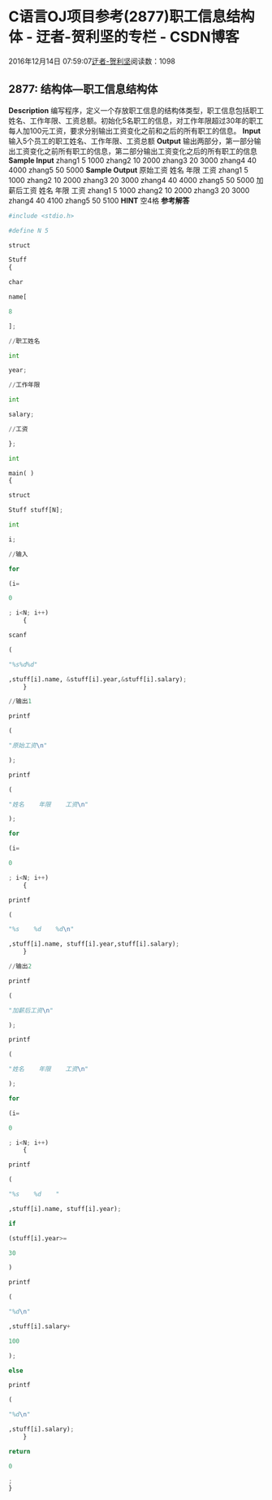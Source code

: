 
# C语言OJ项目参考(2877)职工信息结构体 - 迂者-贺利坚的专栏 - CSDN博客

2016年12月14日 07:59:07[迂者-贺利坚](https://me.csdn.net/sxhelijian)阅读数：1098



## 2877: 结构体—职工信息结构体
**Description**
编写程序，定义一个存放职工信息的结构体类型，职工信息包括职工姓名、工作年限、工资总额。初始化5名职工的信息，对工作年限超过30年的职工每人加100元工资，要求分别输出工资变化之前和之后的所有职工的信息。
**Input**
输入5个员工的职工姓名、工作年限、工资总额
**Output**
输出两部分，第一部分输出工资变化之前所有职工的信息，第二部分输出工资变化之后的所有职工的信息
**Sample Input**
zhang1 5 1000
zhang2 10 2000
zhang3 20 3000
zhang4 40 4000
zhang5 50 5000
**Sample Output**
原始工资
姓名    年限    工资
zhang1    5    1000
zhang2    10    2000
zhang3    20    3000
zhang4    40    4000
zhang5    50    5000
加薪后工资
姓名    年限    工资
zhang1    5    1000
zhang2    10    2000
zhang3    20    3000
zhang4    40    4100
zhang5    50    5100
**HINT**
空4格
**参考解答**
```python
#include <stdio.h>
```
```python
#define N 5
```
```python
struct
```
```python
Stuff
{
```
```python
char
```
```python
name[
```
```python
8
```
```python
];
```
```python
//职工姓名
```
```python
int
```
```python
year;
```
```python
//工作年限
```
```python
int
```
```python
salary;
```
```python
//工资
```
```python
};
```
```python
int
```
```python
main( )
{
```
```python
struct
```
```python
Stuff stuff[N];
```
```python
int
```
```python
i;
```
```python
//输入
```
```python
for
```
```python
(i=
```
```python
0
```
```python
; i<N; i++)
    {
```
```python
scanf
```
```python
(
```
```python
"%s%d%d"
```
```python
,stuff[i].name, &stuff[i].year,&stuff[i].salary);
    }
```
```python
//输出1
```
```python
printf
```
```python
(
```
```python
"原始工资\n"
```
```python
);
```
```python
printf
```
```python
(
```
```python
"姓名    年限    工资\n"
```
```python
);
```
```python
for
```
```python
(i=
```
```python
0
```
```python
; i<N; i++)
    {
```
```python
printf
```
```python
(
```
```python
"%s    %d    %d\n"
```
```python
,stuff[i].name, stuff[i].year,stuff[i].salary);
    }
```
```python
//输出2
```
```python
printf
```
```python
(
```
```python
"加薪后工资\n"
```
```python
);
```
```python
printf
```
```python
(
```
```python
"姓名    年限    工资\n"
```
```python
);
```
```python
for
```
```python
(i=
```
```python
0
```
```python
; i<N; i++)
    {
```
```python
printf
```
```python
(
```
```python
"%s    %d    "
```
```python
,stuff[i].name, stuff[i].year);
```
```python
if
```
```python
(stuff[i].year>=
```
```python
30
```
```python
)
```
```python
printf
```
```python
(
```
```python
"%d\n"
```
```python
,stuff[i].salary+
```
```python
100
```
```python
);
```
```python
else
```
```python
printf
```
```python
(
```
```python
"%d\n"
```
```python
,stuff[i].salary);
    }
```
```python
return
```
```python
0
```
```python
;
}
```


